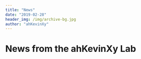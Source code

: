 ```yaml
---
title: "News"
date: "2019-02-28"
header_img: /img/archive-bg.jpg
author: "ahKevinXy"
---
```


# News from the ahKevinXy Lab
